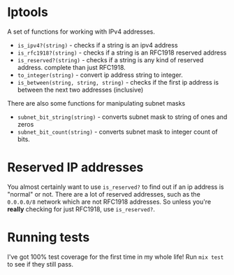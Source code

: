 # Iptools

A set of functions for working with IPv4 addresses.

* `is_ipv4?(string)` - checks if a string is an ipv4 address
* `is_rfc1918?(string)` - checks if a string is an RFC1918 reserved address
* `is_reserved?(string)` - checks if a string is any kind of reserved address.
complete than just RFC1918.
* `to_integer(string)` - convert ip address string to integer.
* `is_between(string, string, string)` - checks if the first ip address is
between the next two addresses (inclusive)

There are also some functions for manipulating subnet masks

* `subnet_bit_string(string)` - converts subnet mask to string of ones and zeros
* `subnet_bit_count(string)` - converts subnet mask to integer count of bits.

# Reserved IP addresses
You almost certainly want to use `is_reserved?` to find out if an ip address is
"normal" or not. There are a lot of reserved addresses, such as the `0.0.0.0/8`
network which are not RFC1918 addresses. So unless you're **really** checking
for just RFC1918, use `is_reserved?`.

# Running tests
I've got 100% test coverage for the first time in my whole life! Run `mix test`
to see if they still pass.
